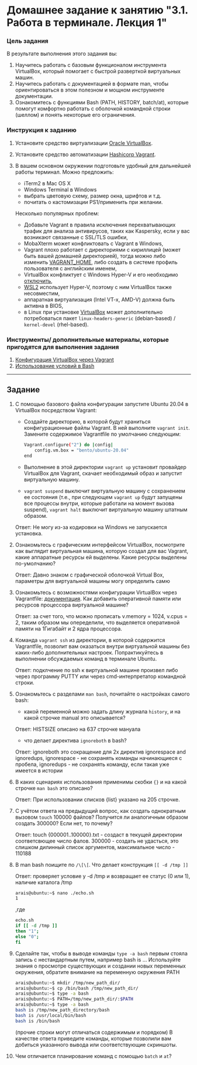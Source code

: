 # Домашнее задание к занятию "3.1. Работа в терминале. Лекция 1"

### Цель задания

В результате выполнения этого задания вы:
1. Научитесь работать с базовым функционалом инструмента VirtualBox, который помогает с быстрой разверткой виртуальных машин.
2. Научитесь работать с документацией в формате man, чтобы ориентироваться в этом полезном и мощном инструменте документации.
3. Ознакомитесь с функциями Bash (PATH, HISTORY, batch/at), которые помогут комфортно работать с оболочкой командной строки (шеллом) и понять некоторые его ограничения.


### Инструкция к заданию

1. Установите средство виртуализации [Oracle VirtualBox](https://www.virtualbox.org/).

1. Установите средство автоматизации [Hashicorp Vagrant](https://www.vagrantup.com/).

1. В вашем основном окружении подготовьте удобный для дальнейшей работы терминал. Можно предложить:

	* iTerm2 в Mac OS X
	* Windows Terminal в Windows
	* выбрать цветовую схему, размер окна, шрифтов и т.д.
	* почитать о кастомизации PS1/применить при желании.

	Несколько популярных проблем:
	* Добавьте Vagrant в правила исключения перехватывающих трафик для анализа антивирусов, таких как Kaspersky, если у вас возникают связанные с SSL/TLS ошибки,
	* MobaXterm может конфликтовать с Vagrant в Windows,
	* Vagrant плохо работает с директориями с кириллицей (может быть вашей домашней директорией), тогда можно либо изменить [VAGRANT_HOME](https://www.vagrantup.com/docs/other/environmental-variables#vagrant_home), либо создать в системе профиль пользователя с английским именем,
	* VirtualBox конфликтует с Windows Hyper-V и его необходимо [отключить](https://www.vagrantup.com/docs/installation#windows-virtualbox-and-hyper-v),
	* [WSL2](https://docs.microsoft.com/ru-ru/windows/wsl/wsl2-faq#does-wsl-2-use-hyper-v-will-it-be-available-on-windows-10-home) использует Hyper-V, поэтому с ним VirtualBox также несовместим,
	* аппаратная виртуализация (Intel VT-x, AMD-V) должна быть активна в BIOS,
	* в Linux при установке [VirtualBox](https://www.virtualbox.org/wiki/Linux_Downloads) может дополнительно потребоваться пакет `linux-headers-generic` (debian-based) / `kernel-devel` (rhel-based).


### Инструменты/ дополнительные материалы, которые пригодятся для выполнения задания

1. [Конфигурация VirtualBox через Vagrant](https://www.vagrantup.com/docs/providers/virtualbox/configuration.html)
2. [Использование условий в Bash](https://www.gnu.org/software/bash/manual/html_node/Bash-Conditional-Expressions.html)

------

## Задание

1. С помощью базового файла конфигурации запустите Ubuntu 20.04 в VirtualBox посредством Vagrant:

	* Создайте директорию, в которой будут храниться конфигурационные файлы Vagrant. В ней выполните `vagrant init`. Замените содержимое Vagrantfile по умолчанию следующим:

		```bash
		Vagrant.configure("2") do |config|
			config.vm.box = "bento/ubuntu-20.04"
		end
		```

	* Выполнение в этой директории `vagrant up` установит провайдер VirtualBox для Vagrant, скачает необходимый образ и запустит виртуальную машину.

	* `vagrant suspend` выключит виртуальную машину с сохранением ее состояния (т.е., при следующем `vagrant up` будут запущены все процессы внутри, которые работали на момент вызова suspend), `vagrant halt` выключит виртуальную машину штатным образом.

	Ответ:  Не могу из-за кодировки на Windows не запускается установка.


2. Ознакомьтесь с графическим интерфейсом VirtualBox, посмотрите как выглядит виртуальная машина, которую создал для вас Vagrant, какие аппаратные ресурсы ей выделены. Какие ресурсы выделены по-умолчанию?

	Ответ:  Давно знаком с графической оболочкой Virtual Box, параметры для виртуальной машины могу определить самю

3. Ознакомьтесь с возможностями конфигурации VirtualBox через Vagrantfile: [документация](https://www.vagrantup.com/docs/providers/virtualbox/configuration.html). Как добавить оперативной памяти или ресурсов процессора виртуальной машине?

	Ответ: за счет того, что можно прописать v.memory = 1024, v.cpus = 2, таким образом мы опеределили, что выделяется оперативной памяти на 1Гигабайт и 2 ядра процессора.

4. Команда `vagrant ssh` из директории, в которой содержится Vagrantfile, позволит вам оказаться внутри виртуальной машины без каких-либо дополнительных настроек. Попрактикуйтесь в выполнении обсуждаемых команд в терминале Ubuntu.

	Ответ: подклчение по ssh к виртуальной машине произвел либо через программу PUTTY или через cmd-интерпретатор командной строки.

5. Ознакомьтесь с разделами `man bash`, почитайте о настройках самого bash:
    
	* какой переменной можно задать длину журнала `history`, и на какой строчке manual это описывается?

	Ответ: HISTSIZE описано на 637 строчке мануала

    * что делает директива `ignoreboth` в bash?

	Ответ: ignoreboth это сокращение для 2х директив ignorespace and ignoredups, 
    ignorespace - не сохранять команды начинающиеся с пробела, 
    ignoredups - не сохранять команду, если такая уже имеется в истории

1. В каких сценариях использования применимы скобки `{}` и на какой строчке `man bash` это описано?
   
   Ответ: При использовании списков {list} указано на 205 строчке.

2. С учётом ответа на предыдущий вопрос, как создать однократным вызовом `touch` 100000 файлов? Получится ли аналогичным образом создать 300000? Если нет, то почему?

	Ответ: touch {000001..100000}.txt - создаст в текущей директории соответсвющее число фалов.
	300000 - создать не удасться, это слишком дилинный список аргументов, максимальное число - 110188

3. В man bash поищите по `/\[\[`. Что делает конструкция `[[ -d /tmp ]]`

	Ответ: проверяет условие у -d /tmp и возвращает ее статус (0 или 1), наличие каталога /tmp

	```bash
	arais@ubuntu:~$ nano ./echo.sh
	1
	```
	,где

	```bash
	echo.sh 
	if [[ -d /tmp ]]
	then "1";
	else "0";
	fi
	```

4. Сделайте так, чтобы в выводе команды `type -a bash` первым стояла запись с нестандартным путем, например bash is ... 
Используйте знания о просмотре существующих и создании новых переменных окружения, обратите внимание на переменную окружения PATH 

	```bash
	arais@ubuntu:~$ mkdir /tmp/new_path_dir/
	arais@ubuntu:~$ cp /bin/bash /tmp/new_path_dir/
	arais@ubuntu:~$ type -a bash
	arais@ubuntu:~$ PATH=/tmp/new_path_dir/:$PATH
	arais@ubuntu:~$ type -a bash
	bash is /tmp/new_path_directory/bash
	bash is /usr/local/bin/bash
	bash is /bin/bash
	```

	(прочие строки могут отличаться содержимым и порядком)
    В качестве ответа приведите команды, которые позволили вам добиться указанного вывода или соответствующие скриншоты.

1. Чем отличается планирование команд с помощью `batch` и `at`?